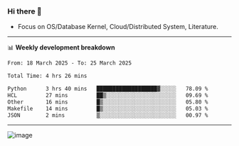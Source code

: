 ### Hi there 👋
<!-- * Daily Meditation via Leetcode/Competitive-Programming. -->
* Focus on OS/Database Kernel, Cloud/Distributed System, Literature.

-------

📊 **Weekly development breakdown**
<!--START_SECTION:waka-->

```txt
From: 18 March 2025 - To: 25 March 2025

Total Time: 4 hrs 26 mins

Python      3 hrs 40 mins   ███████████████████▓░░░░░   78.09 %
HCL         27 mins         ██▒░░░░░░░░░░░░░░░░░░░░░░   09.69 %
Other       16 mins         █▒░░░░░░░░░░░░░░░░░░░░░░░   05.80 %
Makefile    14 mins         █▒░░░░░░░░░░░░░░░░░░░░░░░   05.03 %
JSON        2 mins          ▒░░░░░░░░░░░░░░░░░░░░░░░░   00.97 %
```

<!--END_SECTION:waka-->

-------

<!-- [![Leetcode Stats](https://leetcard.jacoblin.cool/hzhang413?font=Fira+Mono)](https://leetcode.com/fxrc) -->
![image](./cyberpunk-ghost-in-the-shell.gif)
<!--![image](./gis-archive.png)-->
